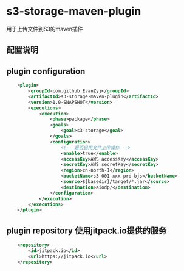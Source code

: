 s3-storage-maven-plugin
======================
用于上传文件到S3的maven插件

配置说明
------------------------
plugin configuration
----------------------
```xml
    <plugin>
        <groupId>com.github.EvanZyj</groupId>
        <artifactId>s3-storage-maven-plugin</artifactId>
        <version>1.0-SNAPSHOT</version>
        <executions>
            <execution>
                <phase>package</phase>
                <goals>
                    <goal>s3-storage</goal>
                </goals>
                <configuration>
                    <!-- 是否启用文件上传操作 -->
                    <enable>true</enable> 
                    <accessKey>AWS accessKey</accessKey>
                    <secretKey>AWS secretKey</secretKey>
                    <region>cn-north-1</region>
                    <bucketName>s3-001-xxx-prd-bjs</bucketName>
                    <source>${basedir}/target/*.jar</source>
                    <destination>aiodp/</destination>
                </configuration>
            </execution>
        </executions>
    </plugin>
```

plugin repository 使用jitpack.io提供的服务
------------------------------------
```xml
    <repository>
        <id>jitpack.io</id>
        <url>https://jitpack.io</url>
    </repository>
```

